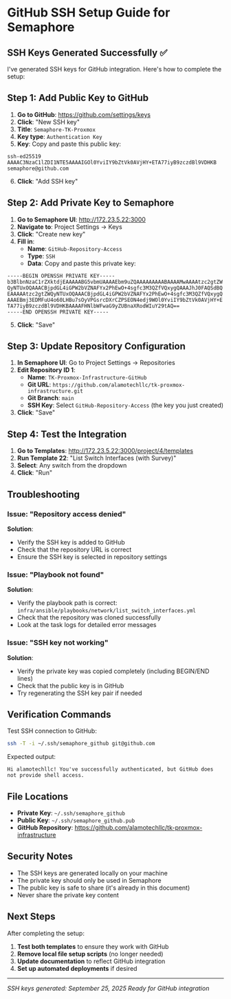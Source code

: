 # GitHub SSH Setup Guide for Semaphore

## SSH Keys Generated Successfully ✅

I've generated SSH keys for GitHub integration. Here's how to complete the setup:

## Step 1: Add Public Key to GitHub

1. **Go to GitHub**: https://github.com/settings/keys
2. **Click**: "New SSH key"
3. **Title**: `Semaphore-TK-Proxmox`
4. **Key type**: `Authentication Key`
5. **Key**: Copy and paste this public key:

```
ssh-ed25519 AAAAC3NzaC1lZDI1NTE5AAAAIGOl0YviIY9bZtVk0AVjHY+ETA77iyB9zczdBl9VDHKB semaphore@github.com
```

6. **Click**: "Add SSH key"

## Step 2: Add Private Key to Semaphore

1. **Go to Semaphore UI**: http://172.23.5.22:3000
2. **Navigate to**: Project Settings → Keys
3. **Click**: "Create new key"
4. **Fill in**:
   - **Name**: `GitHub-Repository-Access`
   - **Type**: `SSH`
   - **Data**: Copy and paste this private key:

```
-----BEGIN OPENSSH PRIVATE KEY-----
b3BlbnNzaC1rZXktdjEAAAAABG5vbmUAAAAEbm9uZQAAAAAAAAABAAAAMwAAAAtzc2gtZW
QyNTUxOQAAACBjpdGL4iGPW2bVZNAFYx2PhEwO+4sgfc3M3QZfVQxygQAAAJhJ0FAQSdBQ
EAAAAAtzc2gtZWQyNTUxOQAAACBjpdGL4iGPW2bVZNAFYx2PhEwO+4sgfc3M3QZfVQxygQ
AAAEBmj3EDMFuU4o60LHBu7sOyVPGsrcDXrCZPSEON4edj9WOl0YviIY9bZtVk0AVjHY+E
TA77iyB9zczdBl9VDHKBAAAAFHNlbWFwaG9yZUBnaXRodWIuY29tAQ==
-----END OPENSSH PRIVATE KEY-----
```

5. **Click**: "Save"

## Step 3: Update Repository Configuration

1. **In Semaphore UI**: Go to Project Settings → Repositories
2. **Edit Repository ID 1**:
   - **Name**: `TK-Proxmox-Infrastructure-GitHub`
   - **Git URL**: `https://github.com/alamotechllc/tk-proxmox-infrastructure.git`
   - **Git Branch**: `main`
   - **SSH Key**: Select `GitHub-Repository-Access` (the key you just created)
3. **Click**: "Save"

## Step 4: Test the Integration

1. **Go to Templates**: http://172.23.5.22:3000/project/4/templates
2. **Run Template 22**: "List Switch Interfaces (with Survey)"
3. **Select**: Any switch from the dropdown
4. **Click**: "Run"

## Troubleshooting

### Issue: "Repository access denied"
**Solution**: 
- Verify the SSH key is added to GitHub
- Check that the repository URL is correct
- Ensure the SSH key is selected in repository settings

### Issue: "Playbook not found"
**Solution**:
- Verify the playbook path is correct: `infra/ansible/playbooks/network/list_switch_interfaces.yml`
- Check that the repository was cloned successfully
- Look at the task logs for detailed error messages

### Issue: "SSH key not working"
**Solution**:
- Verify the private key was copied completely (including BEGIN/END lines)
- Check that the public key is in GitHub
- Try regenerating the SSH key pair if needed

## Verification Commands

Test SSH connection to GitHub:
```bash
ssh -T -i ~/.ssh/semaphore_github git@github.com
```

Expected output:
```
Hi alamotechllc! You've successfully authenticated, but GitHub does not provide shell access.
```

## File Locations

- **Private Key**: `~/.ssh/semaphore_github`
- **Public Key**: `~/.ssh/semaphore_github.pub`
- **GitHub Repository**: https://github.com/alamotechllc/tk-proxmox-infrastructure

## Security Notes

- The SSH keys are generated locally on your machine
- The private key should only be used in Semaphore
- The public key is safe to share (it's already in this document)
- Never share the private key content

## Next Steps

After completing the setup:

1. **Test both templates** to ensure they work with GitHub
2. **Remove local file setup scripts** (no longer needed)
3. **Update documentation** to reflect GitHub integration
4. **Set up automated deployments** if desired

---

*SSH keys generated: September 25, 2025*
*Ready for GitHub integration*
